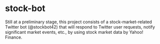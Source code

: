 # stock-bot

Still at a preliminary stage, this project consists of a stock-market-related Twitter bot (@stockbot42) that will respond to Twitter user requests, notify significant market events, etc., by using stock market data by Yahoo! Finance.
